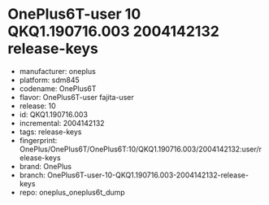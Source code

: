 # OnePlus6T-user 10 QKQ1.190716.003 2004142132 release-keys
- manufacturer: oneplus
- platform: sdm845
- codename: OnePlus6T
- flavor: OnePlus6T-user
fajita-user
- release: 10
- id: QKQ1.190716.003
- incremental: 2004142132
- tags: release-keys
- fingerprint: OnePlus/OnePlus6T/OnePlus6T:10/QKQ1.190716.003/2004142132:user/release-keys
- brand: OnePlus
- branch: OnePlus6T-user-10-QKQ1.190716.003-2004142132-release-keys
- repo: oneplus_oneplus6t_dump
